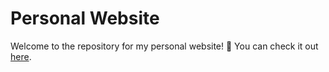 # Personal Website

Welcome to the repository for my personal website! 🚀
You can check it out [here](n.iliou.de).
